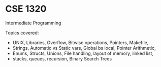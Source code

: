 # CSE 1320
Intermediate Programming

Topics covered:
* UNIX, Libraries, Overflow, Bitwise operations, Pointers, Makefile, 
* Strings, Automatic vs Static vars, Global bs local, Pointer Arithmetic, 
* Enums, Structs, Unions, File handling, layout of memory, linked list, 
* stacks, queues, recursion, Binary Search Trees 